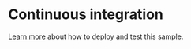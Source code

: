 # Continuous integration

[Learn more](https://microsoft.github.io/botframework-solutions/solution-accelerators/tutorials/enable-continuous-integration/typescript/1-intro/) about how to deploy and test this sample.